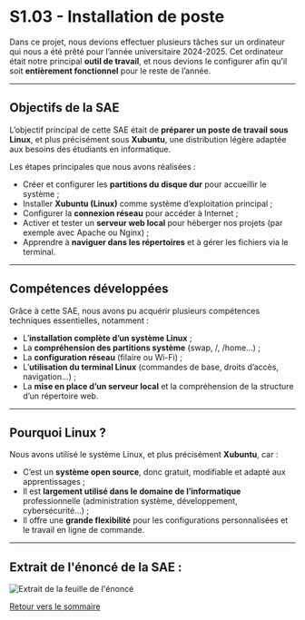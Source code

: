 # S1.03 - Installation de poste

Dans ce projet, nous devions effectuer plusieurs tâches sur un ordinateur qui nous a été prêté pour l’année universitaire 2024-2025. Cet ordinateur était notre principal **outil de travail**, et nous devions le configurer afin qu’il soit **entièrement fonctionnel** pour le reste de l’année.

---

## Objectifs de la SAE

L’objectif principal de cette SAE était de **préparer un poste de travail sous Linux**, et plus précisément sous **Xubuntu**, une distribution légère adaptée aux besoins des étudiants en informatique.

Les étapes principales que nous avons réalisées :

- Créer et configurer les **partitions du disque dur** pour accueillir le système ;
- Installer **Xubuntu (Linux)** comme système d’exploitation principal ;
- Configurer la **connexion réseau** pour accéder à Internet ;
- Activer et tester un **serveur web local** pour héberger nos projets (par exemple avec Apache ou Nginx) ;
- Apprendre à **naviguer dans les répertoires** et à gérer les fichiers via le terminal.

---

## Compétences développées

Grâce à cette SAE, nous avons pu acquérir plusieurs compétences techniques essentielles, notamment :

- L’**installation complète d’un système Linux** ;
- La **compréhension des partitions système** (swap, /, /home…) ;
- La **configuration réseau** (filaire ou Wi-Fi) ;
- L’**utilisation du terminal Linux** (commandes de base, droits d’accès, navigation…) ;
- La **mise en place d’un serveur local** et la compréhension de la structure d’un répertoire web.

---

## Pourquoi Linux ?

Nous avons utilisé le système Linux, et plus précisément **Xubuntu**, car :

- C’est un **système open source**, donc gratuit, modifiable et adapté aux apprentissages ;
- Il est **largement utilisé dans le domaine de l’informatique** professionnelle (administration système, développement, cybersécurité…) ;
- Il offre une **grande flexibilité** pour les configurations personnalisées et le travail en ligne de commande.

---

## Extrait de l'énoncé de la SAE :

![Extrait de la feuille de l'énoncé](https://imgur.com/nDF6tyg.png)

[Retour vers le sommaire](A.Sommaire.md)
